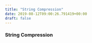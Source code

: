 ```yaml
---
title: "String Compression"
date: 2019-08-12T09:00:26.791419+00:00
draft: false
---
```


### String Compression
